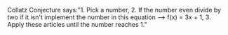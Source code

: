 Collatz Conjecture says:"1. Pick a number,
                         2. If the number even divide by two if it isn't implement the number in this equation --> f(x) = 3x + 1,
                         3. Apply these articles until the number reaches 1."
